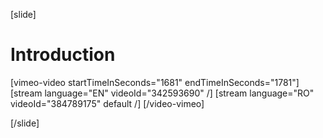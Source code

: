 [slide]
# Introduction

[vimeo-video startTimeInSeconds="1681" endTimeInSeconds="1781"]
[stream language="EN" videoId="342593690"  /]
[stream language="RO" videoId="384789175" default /]
[/video-vimeo]

[/slide]